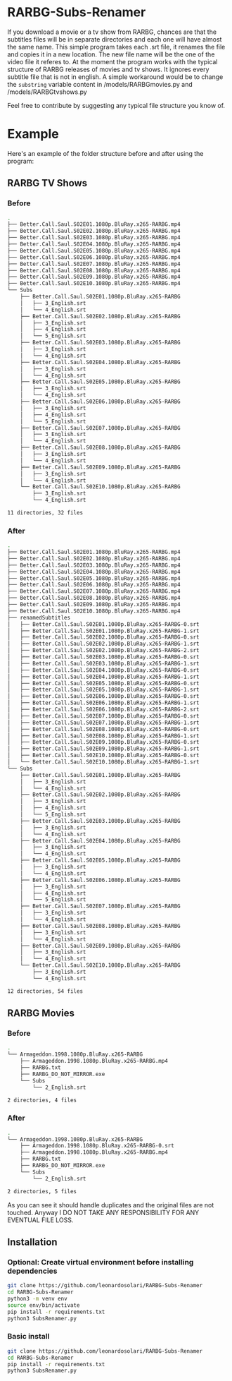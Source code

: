 # RARBG-Subs-Renamer

If you download a movie or a tv show from RARBG, chances are that the subtitles files will be in separate directories and each one will have almost the same name.
This simple program takes each .srt file, it renames the file and copies it in a new location. The new file name will be the one of the video file it referes to.
At the moment the program works with the typical structure of RARBG releases of movies and tv shows. It ignores every subtitle file that is not in english. A simple workaround would be to change the ```substring``` variable content in /models/RARBGmovies.py and /models/RARBGtvshows.py 

Feel free to contribute by suggesting any typical file structure you know of.

# Example
Here's an example of the folder structure before and after using the program:

## RARBG TV Shows
### Before
```bash
.
├── Better.Call.Saul.S02E01.1080p.BluRay.x265-RARBG.mp4
├── Better.Call.Saul.S02E02.1080p.BluRay.x265-RARBG.mp4
├── Better.Call.Saul.S02E03.1080p.BluRay.x265-RARBG.mp4
├── Better.Call.Saul.S02E04.1080p.BluRay.x265-RARBG.mp4
├── Better.Call.Saul.S02E05.1080p.BluRay.x265-RARBG.mp4
├── Better.Call.Saul.S02E06.1080p.BluRay.x265-RARBG.mp4
├── Better.Call.Saul.S02E07.1080p.BluRay.x265-RARBG.mp4
├── Better.Call.Saul.S02E08.1080p.BluRay.x265-RARBG.mp4
├── Better.Call.Saul.S02E09.1080p.BluRay.x265-RARBG.mp4
├── Better.Call.Saul.S02E10.1080p.BluRay.x265-RARBG.mp4
└── Subs
    ├── Better.Call.Saul.S02E01.1080p.BluRay.x265-RARBG
    │   ├── 3_English.srt
    │   └── 4_English.srt
    ├── Better.Call.Saul.S02E02.1080p.BluRay.x265-RARBG
    │   ├── 3_English.srt
    │   ├── 4_English.srt
    │   └── 5_English.srt
    ├── Better.Call.Saul.S02E03.1080p.BluRay.x265-RARBG
    │   ├── 3_English.srt
    │   └── 4_English.srt
    ├── Better.Call.Saul.S02E04.1080p.BluRay.x265-RARBG
    │   ├── 3_English.srt
    │   └── 4_English.srt
    ├── Better.Call.Saul.S02E05.1080p.BluRay.x265-RARBG
    │   ├── 3_English.srt
    │   └── 4_English.srt
    ├── Better.Call.Saul.S02E06.1080p.BluRay.x265-RARBG
    │   ├── 3_English.srt
    │   ├── 4_English.srt
    │   └── 5_English.srt
    ├── Better.Call.Saul.S02E07.1080p.BluRay.x265-RARBG
    │   ├── 3_English.srt
    │   └── 4_English.srt
    ├── Better.Call.Saul.S02E08.1080p.BluRay.x265-RARBG
    │   ├── 3_English.srt
    │   └── 4_English.srt
    ├── Better.Call.Saul.S02E09.1080p.BluRay.x265-RARBG
    │   ├── 3_English.srt
    │   └── 4_English.srt
    └── Better.Call.Saul.S02E10.1080p.BluRay.x265-RARBG
        ├── 3_English.srt
        └── 4_English.srt

11 directories, 32 files
```
### After
```bash
.
├── Better.Call.Saul.S02E01.1080p.BluRay.x265-RARBG.mp4
├── Better.Call.Saul.S02E02.1080p.BluRay.x265-RARBG.mp4
├── Better.Call.Saul.S02E03.1080p.BluRay.x265-RARBG.mp4
├── Better.Call.Saul.S02E04.1080p.BluRay.x265-RARBG.mp4
├── Better.Call.Saul.S02E05.1080p.BluRay.x265-RARBG.mp4
├── Better.Call.Saul.S02E06.1080p.BluRay.x265-RARBG.mp4
├── Better.Call.Saul.S02E07.1080p.BluRay.x265-RARBG.mp4
├── Better.Call.Saul.S02E08.1080p.BluRay.x265-RARBG.mp4
├── Better.Call.Saul.S02E09.1080p.BluRay.x265-RARBG.mp4
├── Better.Call.Saul.S02E10.1080p.BluRay.x265-RARBG.mp4
├── renamedSubtitles
│   ├── Better.Call.Saul.S02E01.1080p.BluRay.x265-RARBG-0.srt
│   ├── Better.Call.Saul.S02E01.1080p.BluRay.x265-RARBG-1.srt
│   ├── Better.Call.Saul.S02E02.1080p.BluRay.x265-RARBG-0.srt
│   ├── Better.Call.Saul.S02E02.1080p.BluRay.x265-RARBG-1.srt
│   ├── Better.Call.Saul.S02E02.1080p.BluRay.x265-RARBG-2.srt
│   ├── Better.Call.Saul.S02E03.1080p.BluRay.x265-RARBG-0.srt
│   ├── Better.Call.Saul.S02E03.1080p.BluRay.x265-RARBG-1.srt
│   ├── Better.Call.Saul.S02E04.1080p.BluRay.x265-RARBG-0.srt
│   ├── Better.Call.Saul.S02E04.1080p.BluRay.x265-RARBG-1.srt
│   ├── Better.Call.Saul.S02E05.1080p.BluRay.x265-RARBG-0.srt
│   ├── Better.Call.Saul.S02E05.1080p.BluRay.x265-RARBG-1.srt
│   ├── Better.Call.Saul.S02E06.1080p.BluRay.x265-RARBG-0.srt
│   ├── Better.Call.Saul.S02E06.1080p.BluRay.x265-RARBG-1.srt
│   ├── Better.Call.Saul.S02E06.1080p.BluRay.x265-RARBG-2.srt
│   ├── Better.Call.Saul.S02E07.1080p.BluRay.x265-RARBG-0.srt
│   ├── Better.Call.Saul.S02E07.1080p.BluRay.x265-RARBG-1.srt
│   ├── Better.Call.Saul.S02E08.1080p.BluRay.x265-RARBG-0.srt
│   ├── Better.Call.Saul.S02E08.1080p.BluRay.x265-RARBG-1.srt
│   ├── Better.Call.Saul.S02E09.1080p.BluRay.x265-RARBG-0.srt
│   ├── Better.Call.Saul.S02E09.1080p.BluRay.x265-RARBG-1.srt
│   ├── Better.Call.Saul.S02E10.1080p.BluRay.x265-RARBG-0.srt
│   └── Better.Call.Saul.S02E10.1080p.BluRay.x265-RARBG-1.srt
└── Subs
    ├── Better.Call.Saul.S02E01.1080p.BluRay.x265-RARBG
    │   ├── 3_English.srt
    │   └── 4_English.srt
    ├── Better.Call.Saul.S02E02.1080p.BluRay.x265-RARBG
    │   ├── 3_English.srt
    │   ├── 4_English.srt
    │   └── 5_English.srt
    ├── Better.Call.Saul.S02E03.1080p.BluRay.x265-RARBG
    │   ├── 3_English.srt
    │   └── 4_English.srt
    ├── Better.Call.Saul.S02E04.1080p.BluRay.x265-RARBG
    │   ├── 3_English.srt
    │   └── 4_English.srt
    ├── Better.Call.Saul.S02E05.1080p.BluRay.x265-RARBG
    │   ├── 3_English.srt
    │   └── 4_English.srt
    ├── Better.Call.Saul.S02E06.1080p.BluRay.x265-RARBG
    │   ├── 3_English.srt
    │   ├── 4_English.srt
    │   └── 5_English.srt
    ├── Better.Call.Saul.S02E07.1080p.BluRay.x265-RARBG
    │   ├── 3_English.srt
    │   └── 4_English.srt
    ├── Better.Call.Saul.S02E08.1080p.BluRay.x265-RARBG
    │   ├── 3_English.srt
    │   └── 4_English.srt
    ├── Better.Call.Saul.S02E09.1080p.BluRay.x265-RARBG
    │   ├── 3_English.srt
    │   └── 4_English.srt
    └── Better.Call.Saul.S02E10.1080p.BluRay.x265-RARBG
        ├── 3_English.srt
        └── 4_English.srt

12 directories, 54 files

```

## RARBG Movies
### Before
```bash
.
└── Armageddon.1998.1080p.BluRay.x265-RARBG
    ├── Armageddon.1998.1080p.BluRay.x265-RARBG.mp4
    ├── RARBG.txt
    ├── RARBG_DO_NOT_MIRROR.exe
    └── Subs
        └── 2_English.srt

2 directories, 4 files

```
### After
```bash
.
└── Armageddon.1998.1080p.BluRay.x265-RARBG
    ├── Armageddon.1998.1080p.BluRay.x265-RARBG-0.srt
    ├── Armageddon.1998.1080p.BluRay.x265-RARBG.mp4
    ├── RARBG.txt
    ├── RARBG_DO_NOT_MIRROR.exe
    └── Subs
        └── 2_English.srt

2 directories, 5 files

```

As you can see it should handle duplicates and the original files are not touched. 
Anyway I DO NOT TAKE ANY RESPONSIBILITY FOR ANY EVENTUAL FILE LOSS.

## Installation 

### Optional: Create virtual environment before installing dependencies
```bash 
git clone https://github.com/leonardosolari/RARBG-Subs-Renamer
cd RARBG-Subs-Renamer
python3 -m venv env
source env/bin/activate
pip install -r requirements.txt
python3 SubsRenamer.py
```

### Basic install
```bash 
git clone https://github.com/leonardosolari/RARBG-Subs-Renamer
cd RARBG-Subs-Renamer
pip install -r requirements.txt
python3 SubsRenamer.py
```
